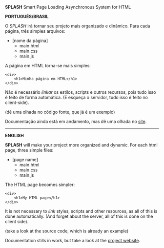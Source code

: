 **SPLASH**
Smart Page Loading Asynchronous System for HTML

**PORTUGUÊS/BRASIL**

O *SPLASH* irá tornar seu projeto mais organizado e dinâmico. Para cada página, três simples arquivos: 

 - [nome da página]
	 - main.html
	 - main.css
	 - main.js

A página em HTML torna-se mais simples:

    <div>
	    <h1>Minha página em HTML</h1>
    </div>

Não é necessário *linkar* os estilos, scripts e outros recursos, pois tudo isso é feito de forma automática. (E esqueça o servidor, tudo isso é feito no client-side).

(dê uma olhada no código fonte, que já é um exemplo)

Documentação ainda está em andamento, mas dê uma olhada no [site](https://randomcoolprojects.github.io/SPLASH/index.html).
<hr>

**ENGLISH**

**SPLASH** will make your project more organized and dynamic. For each html page, three simple files:

- [page name]
	- main.html
	- main.css
	- main.js

The HTML page becomes simpler:

    <div>
	    <h1>My HTML page</h1>
    </div>

It is not necessary to *link* styles, scripts and other resources, as all of this is done automatically. (And forget about the server, all of this is done on the client side).

(take a look at the source code, which is already an example)

Documentation stills in work, but take a look at the [project website](https://randomcoolprojects.github.io/SPLASH/index.html).